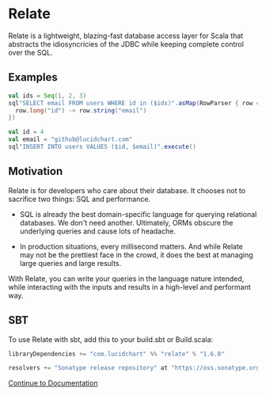 # Relate

Relate is a lightweight, blazing-fast database access layer for Scala that abstracts the idiosyncricies of the JDBC while keeping complete control over the SQL.

## Examples

```scala
val ids = Seq(1, 2, 3)
sql"SELECT email FROM users WHERE id in ($ids)".asMap(RowParser { row =>
  row.long("id") -> row.string("email")
})
```

```scala
val id = 4
val email = "github@lucidchart.com"
sql"INSERT INTO users VALUES ($id, $email)".execute()
```

## Motivation

Relate is for developers who care about their database. It chooses not to sacrifice two things: SQL and performance.

* SQL is already the best domain-specific language for querying relational databases. We don't need another. Ultimately, ORMs obscure the underlying queries and cause lots of headache.

* In production situations, every millisecond matters. And while Relate may not be the prettiest face in the crowd, it does the best at managing large queries and large results.

With Relate, you can write your queries in the language nature intended, while interacting with the inputs and results in a high-level and performant way.

## SBT

To use Relate with sbt, add this to your build.sbt or Build.scala:

```scala
libraryDependencies += "com.lucidchart" %% "relate" % "1.6.0"

resolvers += "Sonatype release repository" at "https://oss.sonatype.org/content/repositories/releases/"
```

[Continue to Documentation](https://github.com/lucidsoftware/relate/wiki)
